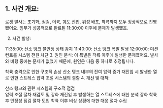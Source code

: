 ## 1. 사건 개요:
로켓 발사는 초기화, 점검, 이륙, 궤도 진입, 위성 배포, 착륙까지 모두 정상적으로 진행됐어요. 임무가 성공적으로 완료된 11:30:00 이후에 문제가 발생했죠.

2. 사건 발생:

11:35:00: 산소 탱크 불안정 상태 감지
11:40:00: 산소 탱크 폭발 발생
12:00:00: 미션 컨트롤 시스템 전원 차단
3. 원인 분석:
이 폭발은 착륙 이후에 발생한 문제였어요. 발사와 비행 중에는 문제가 없었기 때문에, 원인은 다음 중 하나로 추정됩니다.

착륙 충격으로 인한 구조적 손상
산소 탱크 내부의 잔여 압력 증가
재진입 시 발생한 열로 인한 스트레스
압력 조절 시스템의 결함
4. 개선 및 대책:

산소 탱크와 관련 시스템의 구조적 점검  
압력 조절 절차 재검토 및 강화
재진입 후 발생하는 열 스트레스에 대한 분석 강화
착륙 후 안정성 점검 절차 도입
착륙 이후 비상 상황에 대한 대응 절차 수립
